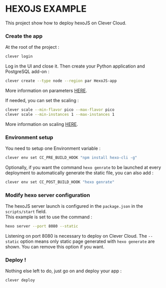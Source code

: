 # HEXOJS EXAMPLE

This project show how to deploy hexoJS on Clever Cloud.

### Create the app

At the root of the project :

```bash
clever login
```

Log in the UI and close it. Then create your Python application and PostgreSQL add-on :

```bash
clever create --type node --region par HexoJS-app
```

More information on parameters [HERE](https://www.clever-cloud.com/doc/clever-tools/create/).

If needed, you can set the scaling :

```bash
clever scale --min-flavor pico --max-flavor pico
clever scale --min-instances 1 --max-instances 1
```

More information on scaling [HERE](https://www.clever-cloud.com/doc/clever-tools/manage/).

### Environment setup

You need to setup one Environment variable :

```bash
clever env set CC_PRE_BUILD_HOOK "npm install hexo-cli -g"
```

Optionally, if you want the command `hexo genrate` to be launched at every deployment to automatically generate the static file, you can also add :

```bash
clever env set CC_POST_BUILD_HOOK "hexo genrate"
```

### Modify hexo server configuration

The hexoJS server launch is configured in the `package.json` in the `scripts/start` field.  
This example is set to use the command :

```bash
hexo server --port 8080 --static
```

Listening on port 8080 is necessary to deploy on Clever Cloud. 
The `--static` option means only static page generated with `hexo generate` are shown. You can remove this option if you want.

### Deploy !

Nothing else left to do, just go on and deploy your app :

```bash
clever deploy
```


